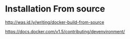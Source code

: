 # Installation From source

http://was.id.ly/writing/docker-build-from-source

https://docs.docker.com/v1.5/contributing/devenvironment/